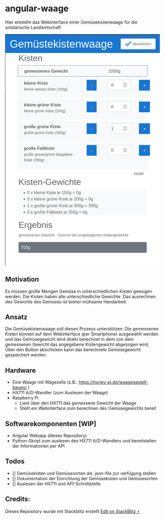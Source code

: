 # angular-waage

Hier entsteht das Webinterface einer Gemüsekistenwaage für die solidarische Landwirtschaft

![Preview](docs/gemuesekistenwaage.png 'Preview Gemüsekistenwaage')

## Motivation

Es müssen große Mengen Gemüse in unterschiedlichen Kisten gewogen werden. Die Kisten haben alle unterschiedliche Gewichte. Das ausrechnen des Gewichts des Gemüses ist bisher mühsame Handarbeit.

## Ansatz

Die Gemüsekistenwaage soll diesen Prozess unterstützen.
Die gemessenen Kisten können auf dem Webinterface (per Smartphone) ausgewählt werden und das Gemüsegewicht wird direkt berechnet in dem von dem gemessenen Gewicht das angegebene Kistengewicht abgezogen wird.
Über den Button abschicken kann das berechnete Gemüsegewicht gespeichert werden.

## Hardware

- Eine Waage mit Wägezelle (z.B.: https://honey-pi.de/waagegestell-bauen/ )
- HX711 A/D-Wandler (zum Auslesen der Waage)
- Raspberry Pi
  - Liest über den HX711 das gemessene Gewicht der Waage
  - Stellt ein Webinterface zum berechnen des Gemüsegewichts bereit

## Softwarekomponenten [WIP]

- Angular Webapp (dieses Repository)
- Python-Skript zum auslesen des HX711 A/D-Wandlers und bereitstellen der Informationen per API


## Todos

- [] Gemüsekisten und Gemüsesorten als .json-file zur verfügung stellen
- [] Dokumentation der Einrichtung der Gemüsekisten und Gemüsesorten
- [] Auslesen der HX711 und API-Schnittstelle
## Credits:

Dieses Repository wurde mit Stackblitz erstellt
[Edit on StackBlitz ⚡️](https://stackblitz.com/edit/angular-qif65x-xsftxj)
